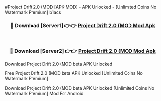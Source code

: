 #Project Drift 2.0 (MOD [APK-MOD] - APK Unlocked - [Unlimited Coins No Watermark Premium] b1acs



<div align="center">

<h3>🔴 Download [Server1] 👉👉 <a href="https://momento.my/?title=Project_Drift_2.0_(MOD">Project Drift 2.0 (MOD Mod Apk</a></h3><br>

<h3>🔴 Download [Server2] 👉👉 <a href="https://momento.my/?title=Project_Drift_2.0_(MOD">Project Drift 2.0 (MOD Mod Apk</a></h3>
</div>



Download Project Drift 2.0 (MOD beta APK Unlocked

Free Project Drift 2.0 (MOD beta APK Unlocked [Unlimited Coins No Watermark Premium]

Download Project Drift 2.0 (MOD beta APK Unlocked [Unlimited Coins No Watermark Premium] Mod For Android
